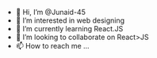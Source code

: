 - 👋 Hi, I’m @Junaid-45
- 👀 I’m interested in web designing
- 🌱 I’m currently learning React.JS
- 💞️ I’m looking to collaborate on React>JS
- 📫 How to reach me ...

<!---
Junaid-45/Junaid-45 is a ✨ special ✨ repository because its `README.md` (this file) appears on your GitHub profile.
You can click the Preview link to take a look at your changes.
--->
